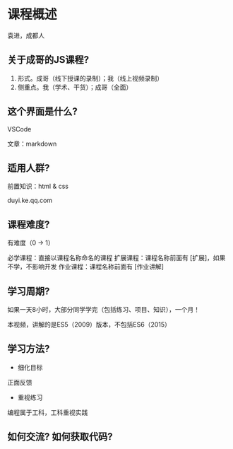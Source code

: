 # 课程概述

袁进，成都人

## 关于成哥的JS课程?

1. 形式。成哥（线下授课的录制）；我（线上视频录制）
2. 侧重点。我（学术、干货）；成哥（全面）

## 这个界面是什么?

VSCode

文章：markdown

## 适用人群?

前置知识：html & css

duyi.ke.qq.com

## 课程难度?

有难度（0 -> 1）

必学课程：直接以课程名称命名的课程
扩展课程：课程名称前面有 [扩展]，如果不学，不影响开发
作业课程：课程名称前面有 [作业讲解]

## 学习周期?

如果一天8小时，大部分同学学完（包括练习、项目、知识），一个月！

本视频，讲解的是ES5（2009）版本，不包括ES6（2015）

## 学习方法?

- 细化目标

正面反馈

- 重视练习

编程属于工科，工科重视实践

## 如何交流? 如何获取代码?



